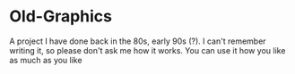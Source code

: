 # Old-Graphics
A project  I have done back in the 80s, early 90s (?). I can't remember writing it, so please don't ask me how it works.
You can use it how you like as much as you like
